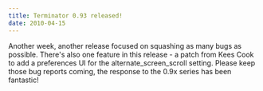 ```yaml
---
title: Terminator 0.93 released!
date: 2010-04-15
---
```


Another week, another release focused on squashing as many bugs as possible. There's also one feature in this release - a patch from Kees Cook to add a preferences UI for the alternate\_screen\_scroll setting.
Please keep those bug reports coming, the response to the 0.9x series has been fantastic!
